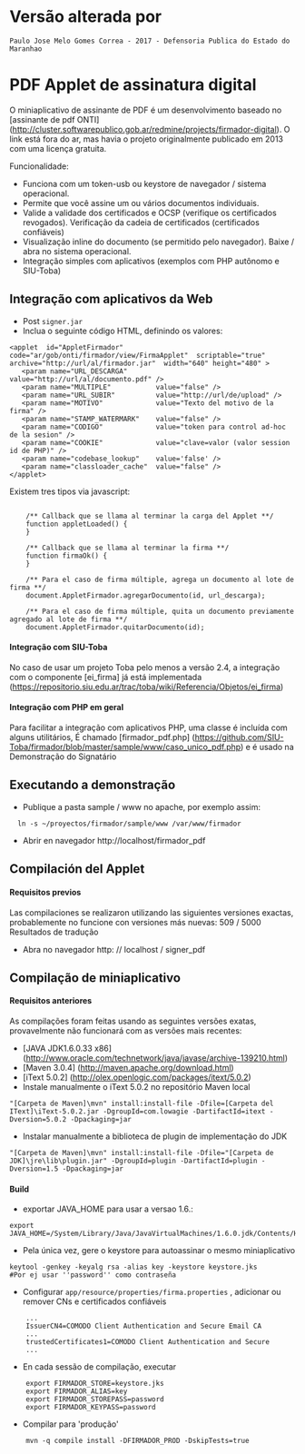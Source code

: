 # Versão alterada por 
``` 
Paulo Jose Melo Gomes Correa - 2017 - Defensoria Publica do Estado do Maranhao
```
# PDF Applet de assinatura digital

O miniaplicativo de assinante de PDF é um desenvolvimento baseado no [assinante de pdf ONTI] (http://cluster.softwarepublico.gob.ar/redmine/projects/firmador-digital). O link está fora do ar, mas havia o projeto originalmente publicado em 2013 com uma licença gratuita.

Funcionalidade:
* Funciona com um token-usb ou keystore de navegador / sistema operacional.
* Permite que você assine um ou vários documentos individuais.
* Valide a validade dos certificados e OCSP (verifique os certificados revogados). Verificação da cadeia de certificados (certificados confiáveis)
* Visualização inline do documento (se permitido pelo navegador). Baixe / abra no sistema operacional.
* Integração simples com aplicativos (exemplos com PHP autônomo e SIU-Toba)


## Integração com aplicativos da Web
* Post `signer.jar`
* Inclua o seguinte código HTML, definindo os valores: 

```
<applet  id="AppletFirmador" code="ar/gob/onti/firmador/view/FirmaApplet"  scriptable="true"  archive="http://url/al/firmador.jar"  width="640"	height="480" >
   <param name="URL_DESCARGA"	 	value="http://url/al/documento.pdf" />
   <param name="MULTIPLE"	 		value="false" />
   <param name="URL_SUBIR"			value="http://url/de/upload" />
   <param name="MOTIVO"  			value="Texto del motivo de la firma" />
   <param name="STAMP_WATERMARK"  	value="false" />
   <param name="CODIGO" 			value="token para control ad-hoc de la sesion" />
   <param name="COOKIE"             value="clave=valor (valor session id de PHP)" />
   <param name="codebase_lookup"    value='false' />
   <param name="classloader_cache" 	value="false" />
</applet>
```

Existem tres tipos via javascript:
```

	/** Callback que se llama al terminar la carga del Applet **/
	function appletLoaded() {
	}
		
	/** Callback que se llama al terminar la firma **/
	function firmaOk() {
	}
		
	/** Para el caso de firma múltiple, agrega un documento al lote de firma **/
	document.AppletFirmador.agregarDocumento(id, url_descarga);
		
	/** Para el caso de firma múltiple, quita un documento previamente agregado al lote de firma **/
	document.AppletFirmador.quitarDocumento(id);
```
#### Integração com SIU-Toba
No caso de usar um projeto Toba pelo menos a versão 2.4, a integração com o componente [ei_firma] já está implementada (https://repositorio.siu.edu.ar/trac/toba/wiki/Referencia/Objetos/ei_firma)

#### Integração com PHP em geral
Para facilitar a integração com aplicativos PHP, uma classe é incluída com alguns utilitários,
É chamado [firmador_pdf.php] (https://github.com/SIU-Toba/firmador/blob/master/sample/www/caso_unico_pdf.php) e é usado na Demonstração do Signatário

## Executando a demonstração
* Publique a pasta sample / www no apache, por exemplo assim: 

```
  ln -s ~/proyectos/firmador/sample/www /var/www/firmador
```
* Abrir en navegador http://localhost/firmador_pdf

## Compilación del Applet
#### Requisitos previos
Las compilaciones se realizaron utilizando las siguientes versiones exactas, probablemente no funcione con versiones más nuevas:
509 / 5000
Resultados de tradução
* Abra no navegador http: // localhost / signer_pdf

## Compilação de miniaplicativo
#### Requisitos anteriores
As compilações foram feitas usando as seguintes versões exatas, provavelmente não funcionará com as versões mais recentes:
* [JAVA JDK1.6.0.33 x86] (http://www.oracle.com/technetwork/java/javase/archive-139210.html)
* [Maven 3.0.4] (http://maven.apache.org/download.html)
* [iText 5.0.2] (http://olex.openlogic.com/packages/itext/5.0.2)
* Instale manualmente o iText 5.0.2 no repositório Maven local 
```
"[Carpeta de Maven]\mvn" install:install-file -Dfile=[Carpeta del IText]\iText-5.0.2.jar -DgroupId=com.lowagie -DartifactId=itext -Dversion=5.0.2 -Dpackaging=jar
```
* Instalar manualmente a biblioteca de plugin de implementação do JDK
```
"[Carpeta de Maven]\mvn" install:install-file -Dfile="[Carpeta de JDK]\jre\lib\plugin.jar" -DgroupId=plugin -DartifactId=plugin -Dversion=1.5 -Dpackaging=jar
```

#### Build
* exportar JAVA_HOME para usar a versao 1.6.:
```
export JAVA_HOME=/System/Library/Java/JavaVirtualMachines/1.6.0.jdk/Contents/Home
```
* Pela única vez, gere o keystore para autoassinar o mesmo miniaplicativo 
```
keytool -genkey -keyalg rsa -alias key -keystore keystore.jks
#Por ej usar ''password'' como contraseña
```
* Configurar `app/resource/properties/firma.properties` , adicionar ou remover CNs e certificados confiáveis 
```
	...
	IssuerCN4=COMODO Client Authentication and Secure Email CA
	...
	trustedCertificates1=COMODO Client Authentication and Secure
	...
```
* En cada sessão de compilação, executar
```
	export FIRMADOR_STORE=keystore.jks
	export FIRMADOR_ALIAS=key
	export FIRMADOR_STOREPASS=password
	export FIRMADOR_KEYPASS=password
```
* Compilar para 'produção'
```
	mvn -q compile install -DFIRMADOR_PROD -DskipTests=true
```
